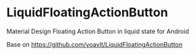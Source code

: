 # LiquidFloatingActionButton
Material Design Floating Action Button in liquid state for Android

Base on https://github.com/yoavlt/LiquidFloatingActionButton

